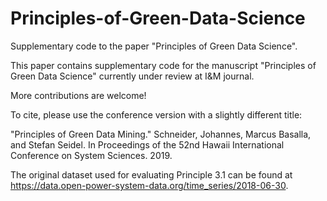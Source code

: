 # Principles-of-Green-Data-Science
Supplementary code to the paper "Principles of Green Data Science".

This paper contains supplementary code for the manuscript "Principles of Green Data Science"
currently under review at I&M journal. 

More contributions are welcome!

To cite, please use the conference version with a slightly different title:

"Principles of Green Data Mining." 
Schneider, Johannes, Marcus Basalla, and Stefan Seidel.
In Proceedings of the 52nd Hawaii International Conference on System Sciences. 2019.

The original dataset used for evaluating Principle 3.1 can be found at
https://data.open-power-system-data.org/time_series/2018-06-30.
